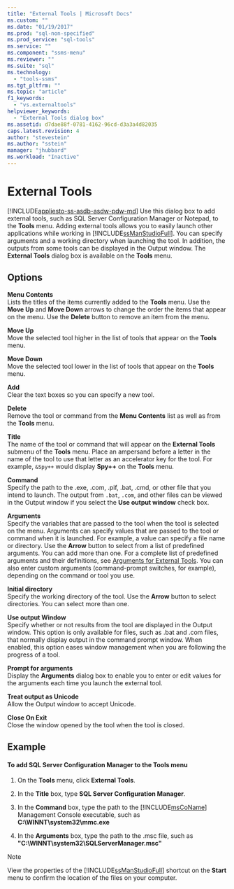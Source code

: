 ```yaml
---
title: "External Tools | Microsoft Docs"
ms.custom: ""
ms.date: "01/19/2017"
ms.prod: "sql-non-specified"
ms.prod_service: "sql-tools"
ms.service: ""
ms.component: "ssms-menu"
ms.reviewer: ""
ms.suite: "sql"
ms.technology: 
  - "tools-ssms"
ms.tgt_pltfrm: ""
ms.topic: "article"
f1_keywords: 
  - "vs.externaltools"
helpviewer_keywords: 
  - "External Tools dialog box"
ms.assetid: d7dae88f-0781-4162-96cd-d3a3a4d82035
caps.latest.revision: 4
author: "stevestein"
ms.author: "sstein"
manager: "jhubbard"
ms.workload: "Inactive"
---
```

# External Tools
[!INCLUDE[appliesto-ss-asdb-asdw-pdw-md](../../includes/appliesto-ss-asdb-asdw-pdw-md.md)]
Use this dialog box to add external tools, such as SQL Server Configuration Manager or Notepad, to the **Tools** menu. Adding external tools allows you to easily launch other applications while working in [!INCLUDE[ssManStudioFull](../../includes/ssmanstudiofull_md.md)]. You can specify arguments and a working directory when launching the tool. In addition, the outputs from some tools can be displayed in the Output window. The **External Tools** dialog box is available on the **Tools** menu.  
  
## Options  
**Menu Contents**  
Lists the titles of the items currently added to the **Tools** menu. Use the **Move Up** and **Move Down** arrows to change the order the items that appear on the menu. Use the **Delete** button to remove an item from the menu.  
  
**Move Up**  
Move the selected tool higher in the list of tools that appear on the **Tools** menu.  
  
**Move Down**  
Move the selected tool lower in the list of tools that appear on the **Tools** menu.  
  
**Add**  
Clear the text boxes so you can specify a new tool.  
  
**Delete**  
Remove the tool or command from the **Menu Contents** list as well as from the **Tools** menu.  
  
**Title**  
The name of the tool or command that will appear on the **External Tools** submenu of the **Tools** menu. Place an ampersand before a letter in the name of the tool to use that letter as an accelerator key for the tool. For example, `&Spy++` would display **Spy++** on the **Tools** menu.  
  
**Command**  
Specify the path to the .exe, .com, .pif, .bat, .cmd, or other file that you intend to launch. The output from `.bat`, `.com`, and other files can be viewed in the Output window if you select the **Use output window** check box.  
  
**Arguments**  
Specify the variables that are passed to the tool when the tool is selected on the menu. Arguments can specify values that are passed to the tool or command when it is launched. For example, a value can specify a file name or directory. Use the **Arrow** button to select from a list of predefined arguments. You can add more than one. For a complete list of predefined arguments and their definitions, see [Arguments for External Tools](../../ssms/use-of-sql-server-features-and-capabilities-wwi-oltp.md). You can also enter custom arguments (command-prompt switches, for example), depending on the command or tool you use.  
  
**Initial directory**  
Specify the working directory of the tool. Use the **Arrow** button to select directories. You can select more than one.  
  
**Use output Window**  
Specify whether or not results from the tool are displayed in the Output window. This option is only available for files, such as .bat and .com files, that normally display output in the command prompt window. When enabled, this option eases window management when you are following the progress of a tool.  
  
**Prompt for arguments**  
Display the **Arguments** dialog box to enable you to enter or edit values for the arguments each time you launch the external tool.  
  
**Treat output as Unicode**  
Allow the Output window to accept Unicode.  
  
**Close On Exit**  
Close the window opened by the tool when the tool is closed.  
  
## Example  
  
#### To add SQL Server Configuration Manager to the Tools menu  
  
1.  On the **Tools** menu, click **External Tools**.  
  
2.  In the **Title** box, type **SQL Server Configuration Manager**.  
  
3.  In the **Command** box, type the path to the [!INCLUDE[msCoName](../../includes/msconame_md.md)] Management Console executable, such as **C:\WINNT\system32\mmc.exe**  
  
4.  In the **Arguments** box, type the path to the .msc file, such as **"C:\WINNT\system32\SQLServerManager.msc"**  
  
> [!NOTE]  
> View the properties of the [!INCLUDE[ssManStudioFull](../../includes/ssmanstudiofull_md.md)] shortcut on the **Start** menu to confirm the location of the files on your computer.  
  
